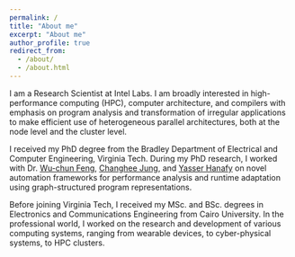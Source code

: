 ```yaml
---
permalink: /
title: "About me"
excerpt: "About me"
author_profile: true
redirect_from: 
  - /about/
  - /about.html
---
```


I am a Research Scientist at Intel Labs. I am broadly interested in high-performance computing (HPC), computer architecture, and compilers with emphasis on program analysis and transformation of irregular applications to make efficient use of heterogeneous parallel architectures, both at the node level and the cluster level. 

I received my PhD degree from the Bradley Department of Electrical and Computer Engineering, Virginia Tech. During my PhD research, I worked with Dr. [Wu-chun Feng](http://people.cs.vt.edu/~feng/), [Changhee Jung](https://www.cs.purdue.edu/homes/chjung/), and [Yasser Hanafy](https://www.aast.edu/cv.php?disp_unit=&ser=11625) on novel automation frameworks for performance analysis and runtime adaptation using graph-structured program representations.

Before joining Virginia Tech, I received my MSc. and BSc. degrees in Electronics and Communications Engineering from Cairo University. In the professional world, I worked on the research and development of various computing systems, ranging from wearable devices, to cyber-physical systems, to HPC clusters.
